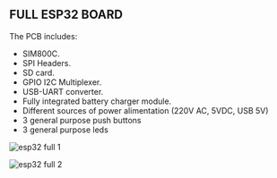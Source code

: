 ## FULL ESP32 BOARD

The PCB includes:

- SIM800C.
- SPI Headers.
- SD card.
- GPIO I2C Multiplexer.
- USB-UART converter.
- Fully integrated battery charger module.
- Different sources of power alimentation (220V AC, 5VDC, USB 5V)
- 3 general purpose push buttons
- 3 general purpose leds

![esp32 full 1](https://user-images.githubusercontent.com/41343686/141198970-a34c6a5d-0f91-4d1c-bbd9-1303c97622c7.jpeg)

![esp32 full 2](https://user-images.githubusercontent.com/41343686/141198976-956d79d1-8cf9-4569-b48d-2b69e776738b.jpeg)

